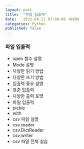 ```yaml
---
layout: post
title:  "파일 입출력"
date:   2025-04-21 07:00:00 +0900
categories: Python
published: false
---
```


### 파일 입출력
- open 함수 설명
- Mode 설명
- 다양한 읽기 방법
- 다양한 쓰기 방법
- 입출력 중요 설명
- 표준 입출력
- 다양한 출력 포맷
- 파일 입출력
- pickle
- with
- csv 파일 설명
- csv.reader
- csv.DictReader
- csv.writer
- csv 파일 전체 실습